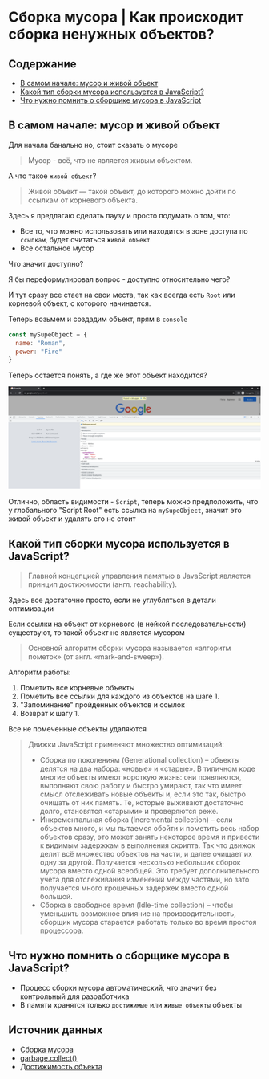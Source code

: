 # Сборка мусора | Как происходит сборка ненужных объектов?

## Содержание

- [В самом начале: мусор и живой объект](#в-самом-начале-мусор-и-живой-объект)
- [Какой тип сборки мусора используется в JavaScript?](#какой-тип-сборки-мусора-используется-в-javascript)
- [Что нужно помнить о сборщике мусора в JavaScript](#что-нужно-помнить-о-сборщике-мусора-в-javascript)

## В самом начале: мусор и живой объект

Для начала банально но, стоит сказать о мусоре

> Мусор - всё, что не является живым объектом.

А что такое `живой объект`?

> Живой объект — такой объект, до которого можно дойти по ссылкам от корневого объекта.

Здесь я предлагаю сделать паузу и просто подумать о том, что:

- Все то, что можно использовать или находится в зоне доступа по `ссылкам`, будет считаться `живой объект`
- Все остальное мусор

Что значит доступно?

Я бы переформулировал вопрос - доступно относительно чего?

И тут сразу все стает на свои места, так как всегда есть `Root` или корневой объект, с которого начинается.

Теперь возьмем и создадим объект, прям в `console`

```js
const mySupeObject = {
  name: "Roman",
  power: "Fire"
}
```

Теперь остается понять, а где же этот объект находится?

<img src="../assets/garbage.collect.0.png">

Отлично, область видимости - `Script`, теперь можно предположить, что у глобального "Script Root" есть ссылка на `mySupeObject`, значит это живой объект и удалять его не стоит

## Какой тип сборки мусора используется в JavaScript?

> Главной концепцией управления памятью в JavaScript является принцип достижимости (англ. reachability).

Здесь все достаточно просто, если не углубляться в детали оптимизации

Если ссылки на объект от корневого (в нейкой последовательности) существуют, то такой объект не является мусором

> Основной алгоритм сборки мусора называется «алгоритм пометок» (от англ. «mark-and-sweep»).

Алгоритм работы:

1. Пометить все корневые объекты
1. Пометить все ссылки для каждого из объектов на шаге 1.
1. "Запоминание" пройденных объектов и ссылок
1. Возврат к шагу 1.

Все не помеченные объекты удаляются

> Движки JavaScript применяют множество оптимизаций:
>
> - Сборка по поколениям (Generational collection) – объекты делятся на два набора: «новые» и «старые». В типичном коде многие объекты имеют короткую жизнь: они появляются, выполняют свою работу и быстро умирают, так что имеет смысл отслеживать новые объекты и, если это так, быстро очищать от них память. Те, которые выживают достаточно долго, становятся «старыми» и проверяются реже.
> - Инкрементальная сборка (Incremental collection) – если объектов много, и мы пытаемся обойти и пометить весь набор объектов сразу, это может занять некоторое время и привести к видимым задержкам в выполнения скрипта. Так что движок делит всё множество объектов на части, и далее очищает их одну за другой. Получается несколько небольших сборок мусора вместо одной всеобщей. Это требует дополнительного учёта для отслеживания изменений между частями, но зато получается много крошечных задержек вместо одной большой.
> - Сборка в свободное время (Idle-time collection) – чтобы уменьшить возможное влияние на производительность, сборщик мусора старается работать только во время простоя процессора.

## Что нужно помнить о сборщике мусора в JavaScript?

- Процесс сборки мусора автоматический, что значит без контрольный для разработчика
- В памяти хранятся только `достижимые` или `живые объекты` объекты

## Источник данных

- [Сборка мусора](https://habr.com/ru/company/ruvds/blog/337460/)
- [garbage.collect()](https://habr.com/ru/company/oleg-bunin/blog/433318/)
- [Достижимость объекта](https://ru.wikipedia.org/wiki/%D0%A1%D0%B1%D0%BE%D1%80%D0%BA%D0%B0_%D0%BC%D1%83%D1%81%D0%BE%D1%80%D0%B0#%D0%94%D0%BE%D1%81%D1%82%D0%B8%D0%B6%D0%B8%D0%BC%D0%BE%D1%81%D1%82%D1%8C_%D0%BE%D0%B1%D1%8A%D0%B5%D0%BA%D1%82%D0%B0)
